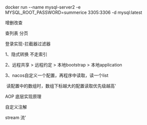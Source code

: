  docker run --name mysql-server2 -e MYSQL_ROOT_PASSWORD=summerice 3305:3306 -d mysql:latest

增删改查

查列表 分页

登录实现-拦截器过滤器

1、隐式转换    不走索引

2、远程共享 > 远程约定  > 本地bootstrap > 本地application

3、nacos自定义一个配置，再程序中读取，读一个list

​		读配置中的数组时，数组下标越大的配置读取优先级越高'



AOP 底层实现原理

自定义注解

stream 流'